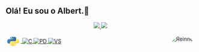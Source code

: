 ## Olá! Eu sou o Albert.🙂
<div align="center">
  <a href="https://github.com/Weskerz">
  <img height="180em" src="https://github-readme-stats.vercel.app/api?username=Weskerz&show_icons=true&theme=dark&include_all_commits=true&count_private=true"/>
  <img height="180em" src="https://github-readme-stats.vercel.app/api/top-langs/?username=Weskerz&layout=compact&langs_count=7&theme=dark"/>
</div>

<div style="display: inline_block"><br>
  <img align="center" alt="Python" height="30" width="40" src="https://raw.githubusercontent.com/devicons/devicon/master/icons/python/python-original.svg">
   <img align="center" alt="C" height="30" width="40" src="https://cdn.jsdelivr.net/gh/devicons/devicon/icons/c/c-original.svg">
    <img align="center" alt="PD" height="30" width="40" src="https://cdn.jsdelivr.net/gh/devicons/devicon/icons/pandas/pandas-original.svg">
  <img align="center" alt="VS" height="30" width="40" src="https://cdn.jsdelivr.net/gh/devicons/devicon/icons/vscode/vscode-original.svg">
  <img align="right" alt="Reinner" height="150" style="border-radius:50px;" 
       src="https://cdn.discordapp.com/attachments/951172974227128442/951173449089441843/13cc2b6e3de0f459bcbda8b5ef2363b7.jpg">
</div>
  
  ##
 
<div> 

